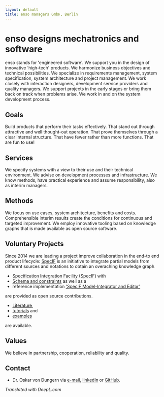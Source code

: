 ```yaml
---
layout: default
title: enso managers GmbH, Berlin
---
```

# enso designs mechatronics and software

enso stands for 'engineered software'. 
We support you in the design of innovative 'high-tech' products. We harmonize business objectives and technical possibilities. 
We specialize in requirements management, system specification, system architecture and project management. 
We work closely with interaction designers, development service providers and quality managers. 
We support projects in the early stages or bring them back on track when problems arise. 
We work in and on the system development process.

## Goals

Build products that perform their tasks effectively. That stand out through attractive and well thought-out operation. 
That prove themselves through a clear internal structure. That have fewer rather than more functions. 
That are fun to use!﻿

## Services

We specify systems with a view to their use and their technical environment.
We advise on development processes and infrastructure.
We know methods, have practical experience and assume responsibility, also as interim managers.

## Methods

We focus on use cases, system architecture, benefits and costs.
Comprehensible interim results create the conditions for continuous and targeted improvement.
We employ innovative tooling based on knowledge graphs that is made available as open source software.

## Voluntary Projects

Since 2014 we are leading a project improve collaboration in the end-to end product lifecycle: [SpecIF](https://specif.de) is an 
initiative to integrate partial models from different sources and notations to obtain an overaching knowledge graph. 
- [Specification Integration Facility (SpecIF)](https://github.com/GfSE/SpecIF) with
- [Schema and constraints](https://github.com/GfSE/SpecIF-Schema) as well as a 
- reference implementation ['SpecIF Model-Integrator and Editor'](https://github.com/GfSE/SpecIF-Viewer) 

are provided as open source contributions. 

- [Literature](https://specif.de/en/#literature), 
- [tutorials](https://github.com/GfSE/SpecIF/tree/master/tutorials/v1.0) and 
- [examples](https://specif.de/en/#examples) 

are available.

## Values

We believe in partnership, cooperation, reliability and quality.

## Contact
- Dr. Oskar von Dungern via [e-mail](mailto:od@enso-managers.de), [linkedIn](https://www.linkedin.com/in/odungern/) or [GitHub](https://github.com/odungern).


*Translated with DeepL.com*
